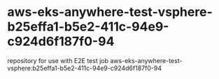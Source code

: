 # aws-eks-anywhere-test-vsphere-b25effa1-b5e2-411c-94e9-c924d6f187f0-94
repository for use with E2E test job aws-eks-anywhere-test-vsphere:b25effa1-b5e2-411c-94e9-c924d6f187f0-94
